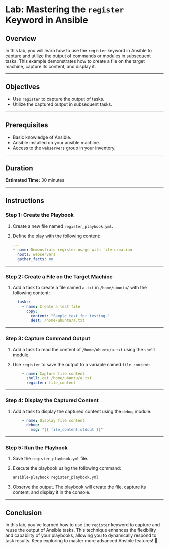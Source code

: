 # Lab: Mastering the `register` Keyword in Ansible

## Overview

In this lab, you will learn how to use the `register` keyword in Ansible to capture and utilize the output of commands or modules in subsequent tasks. This example demonstrates how to create a file on the target machine, capture its content, and display it.

---

## Objectives

- Use `register` to capture the output of tasks.
- Utilize the captured output in subsequent tasks.

---

## Prerequisites

- Basic knowledge of Ansible.
- Ansible installed on your ansible machine.
- Access to the `webservers` group in your inventory.

---

## Duration

**Estimated Time:** 30 minutes

---

## Instructions

### Step 1: Create the Playbook

1. Create a new file named `register_playbook.yml`.

2. Define the play with the following content:

   ```yaml
   ---
   - name: Demonstrate register usage with file creation
     hosts: webservers
     gather_facts: no
   ```

---

### Step 2: Create a File on the Target Machine

1. Add a task to create a file named `a.txt` in `/home/ubuntu/` with the following content:

   ```yaml
     tasks:
       - name: Create a test file
         copy:
           content: "Sample text for testing."
           dest: /home/ubuntu/a.txt
   ```

---

### Step 3: Capture Command Output

1. Add a task to read the content of `/home/ubuntu/a.txt` using the `shell` module.
2. Use `register` to save the output to a variable named `file_content`:

   ```yaml
       - name: Capture file content
         shell: cat /home/ubuntu/a.txt
         register: file_content
   ```

---

### Step 4: Display the Captured Content

1. Add a task to display the captured content using the `debug` module:

   ```yaml
       - name: Display file content
         debug:
           msg: "{{ file_content.stdout }}"
   ```

---

### Step 5: Run the Playbook

1. Save the `register_playbook.yml` file.

2. Execute the playbook using the following command:

   ```bash
   ansible-playbook register_playbook.yml
   ```

3. Observe the output. The playbook will create the file, capture its content, and display it in the console.

---

## Conclusion

In this lab, you’ve learned how to use the `register` keyword to capture and reuse the output of Ansible tasks. This technique enhances the flexibility and capability of your playbooks, allowing you to dynamically respond to task results. Keep exploring to master more advanced Ansible features! 👏

